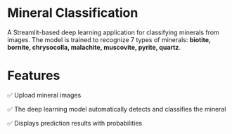 # Mineral Classification
A Streamlit-based deep learning application for classifying minerals from images. The model is trained to recognize 7 types of minerals: **biotite, bornite, chrysocolla, malachite, muscovite, pyrite, quartz**.

# Features
✅ Upload mineral images

✅ The deep learning model automatically detects and classifies the mineral

✅ Displays prediction results with probabilities

